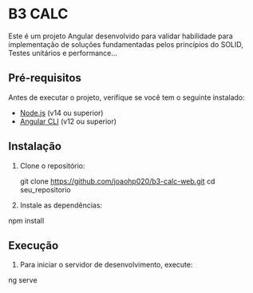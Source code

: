 # B3 CALC

Este é um projeto Angular desenvolvido para validar habilidade para implementação de soluções fundamentadas pelos princípios do SOLID, Testes unitários e performance...

## Pré-requisitos

Antes de executar o projeto, verifique se você tem o seguinte instalado:

- [Node.js](https://nodejs.org/) (v14 ou superior)
- [Angular CLI](https://angular.io/cli) (v12 ou superior)

## Instalação

1. Clone o repositório:
   
   git clone https://github.com/joaohp020/b3-calc-web.git
   cd seu_repositorio

3. Instale as dependências:

  npm install

## Execução

1. Para iniciar o servidor de desenvolvimento, execute:
  
  ng serve
